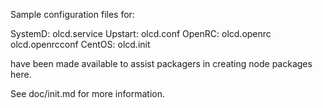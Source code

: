 Sample configuration files for:

SystemD: olcd.service
Upstart: olcd.conf
OpenRC:  olcd.openrc
         olcd.openrcconf
CentOS:  olcd.init

have been made available to assist packagers in creating node packages here.

See doc/init.md for more information.
